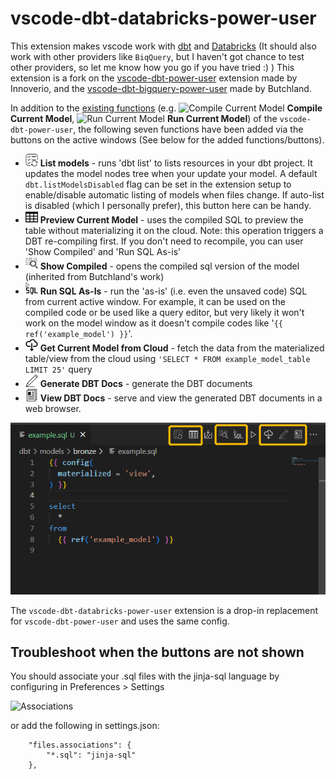 # vscode-dbt-databricks-power-user



This extension makes vscode work with [dbt](https://www.getdbt.com/) and [Databricks](https://databricks.com/) (It should also work with other providers like `BiqQuery`, but I haven't got chance to test other providers, so let me know how you go if you have tried :) ) This extension is a fork on the [vscode-dbt-power-user](https://github.com/innoverio/vscode-dbt-power-user) extension made by Innoverio, 
and the [vscode-dbt-bigquery-power-user](https://github.com/butchland/vscode-dbt-bigquery-power-user) made by Butchland. 

In addition to the [existing functions](https://github.com/innoverio/vscode-dbt-power-user/blob/master/README.md) (e.g. <img src="media/build_light.svg" alt="Compile Current Model" height="20"/> **Compile Current Model**, <img src="media/run-light.svg" alt="Run Current Model" height="20"/> **Run Current Model**) of the `vscode-dbt-power-user`, the following seven functions have been added via the buttons on the active windows (See below for the added functions/buttons).


* <img src="media/list_models.svg" alt="Preview Current Model" height="20"/> **List models** - runs 'dbt list' to lists resources in your dbt project. It updates the model nodes tree when your update your model. A default `dbt.listModelsDisabled` flag can be set in the extension setup to enable/disable automatic listing of models when files change. If auto-list is disabled (which I personally prefer), this button here can be handy.
* <img src="media/preview_table.svg" alt="Preview Current Model" height="20"/> **Preview Current Model** - uses the compiled SQL to preview the table without materializing it on the cloud. Note: this operation triggers a DBT re-compiling first. If you don't need to recompile, you can user 'Show Compiled' and 'Run SQL As-is'
* <img src="media/view_compiled.svg" alt="Show Compiled" height="20"/> **Show Compiled** - opens the compiled sql version of the model (inherited from Butchland's work)
* <img src="media/run_sql.svg" alt="Run SQL As-is" height="20"/> **Run SQL As-Is** - run the 'as-is' (i.e. even the unsaved code) SQL from current active window. For example, it can be used on the compiled code or be used like a query editor, but very likely it won't work on the model window as it doesn't compile codes like '`{{ ref('example_model') }}`'.
*  <img src="media/cloud.svg" alt="Get Current Model from Cloud" height="20"/> **Get Current Model from Cloud** - fetch the data from the materialized table/view from the cloud using `'SELECT * FROM example_model_table LIMIT 25'` query
*  <img src="media/docs_gen.svg" alt="Generate DBT Docs" height="20"/> **Generate DBT Docs** - generate the DBT documents
*  <img src="media/documents.svg" alt="View DBT Docs" height="20"/> **View DBT Docs** - serve and view the generated DBT documents in a web browser.



![Preview SQL example](media/example_button_list.png)


The `vscode-dbt-databricks-power-user` extension is a drop-in replacement for `vscode-dbt-power-user` and  uses the same config. 


## Troubleshoot when the buttons are not shown


You should associate your .sql files with the jinja-sql language by configuring in Preferences > Settings

![Associations](./media/associations.png)

or add the following in settings.json:

```
    "files.associations": {
        "*.sql": "jinja-sql"
    },
```
